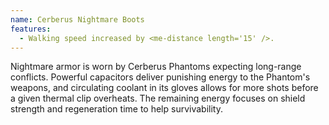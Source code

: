 ```yaml
---
name: Cerberus Nightmare Boots
features:
  - Walking speed increased by <me-distance length='15' />.
---
```

Nightmare armor is worn by Cerberus Phantoms expecting long-range conflicts. Powerful capacitors deliver punishing energy to the Phantom's weapons, and circulating coolant in its gloves allows for more shots before a given thermal clip overheats. The remaining energy focuses on shield strength and regeneration time to help survivability.